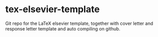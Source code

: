 # tex-elsevier-template

Git repo for the LaTeX elsevier template, together with cover letter and response letter template and auto compiling on github.